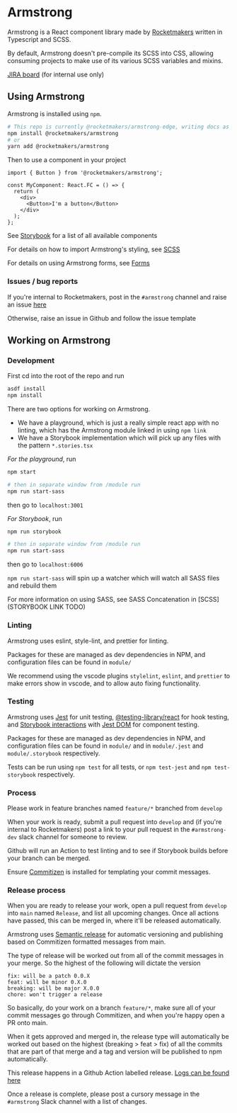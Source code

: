 # Armstrong

Armstrong is a React component library made by [Rocketmakers](rocketmakers.com/) written in Typescript and SCSS.

By default, Armstrong doesn't pre-compile its SCSS into CSS, allowing consuming projects to make use of its various SCSS variables and mixins.

[JIRA board](https://rocketmakers.atlassian.net/jira/software/projects/ARM/boards/154) (for internal use only)

## Using Armstrong

Armstrong is installed using `npm`.

```bash
# This repo is currently @rocketmakers/armstrong-edge, writing docs as if deployed as main armstrong package
npm install @rocketmakers/armstrong
# or
yarn add @rocketmakers/armstrong
```

Then to use a component in your project

```tsx
import { Button } from '@rocketmakers/armstrong';

const MyComponent: React.FC = () => {
  return (
    <div>
      <Button>I'm a button</Button>
    </div>
  );
};
```

See [Storybook](https://rocketmakers.github.io/armstrong-edge/) for a list of all available components

For details on how to import Armstrong's styling, see [SCSS](https://rocketmakers.github.io/armstrong-edge/?path=/story/setup-scss--page)

For details on using Armstrong forms, see [Forms](https://rocketmakers.github.io/armstrong-edge/?path=/story/migration-guides-form-components--page)

### Issues / bug reports

If you're internal to Rocketmakers, post in the `#armstrong` channel and raise an issue [here](https://github.com/Rocketmakers/armstrong-edge/issues)

Otherwise, raise an issue in Github and follow the issue template

## Working on Armstrong

### Development

First cd into the root of the repo and run

```sh
asdf install
npm install
```

There are two options for working on Armstrong.

- We have a playground, which is just a really simple react app with no linting, which has the Armstrong module linked in using `npm link`
- We have a Storybook implementation which will pick up any files with the pattern `*.stories.tsx`

_For the playground_, run

```sh
npm start

# then in separate window from /module run
npm run start-sass
```

then go to `localhost:3001`

_For Storybook_, run

```sh
npm run storybook

# then in separate window from /module run
npm run start-sass
```

then go to `localhost:6006`

`npm run start-sass` will spin up a watcher which will watch all SASS files and rebuild them

For more information on using SASS, see SASS Concatenation in [SCSS](STORYBOOK LINK TODO)

### Linting

Armstrong uses eslint, style-lint, and prettier for linting.

Packages for these are managed as dev dependencies in NPM, and configuration files can be found in `module/`

We recommend using the vscode plugins `stylelint`, `eslint`, and `prettier` to make errors show in vscode, and to allow auto fixing functionality.

### Testing

Armstrong uses [Jest](https://jestjs.io/docs/using-matchers) for unit testing, [@testing-library/react](https://github.com/testing-library/react-testing-library) for hook testing, and [Storybook interactions](https://storybook.js.org/docs/react/writing-tests/interaction-testing) with [Jest DOM](https://github.com/testing-library/jest-dom) for component testing.

Packages for these are managed as dev dependencies in NPM, and configuration files can be found in `module/` and in `module/.jest` and `module/.storybook` respectively.

Tests can be run using `npm test` for all tests, or `npm test-jest` and `npm test-storybook` respectively.

### Process

Please work in feature branches named `feature/*` branched from `develop`

When your work is ready, submit a pull request into `develop` and (if you're internal to Rocketmakers) post a link to your pull request in the `#armstrong-dev` slack channel for someone to review.

Github will run an Action to test linting and to see if Storybook builds before your branch can be merged.

Ensure [Commitizen](https://github.com/commitizen/cz-cli) is installed for templating your commit messages.

### Release process

When you are ready to release your work, open a pull request from `develop` into `main` named `Release`, and list all upcoming changes. Once all actions have passed, this can be merged in, where it'll be released automatically.

Armstrong uses [Semantic release](https://semantic-release.gitbook.io/semantic-release/) for automatic versioning and publishing based on Commitizen formatted messages from main.

The type of release will be worked out from all of the commit messages in your merge. So the highest of the following will dictate the version

```
fix: will be a patch 0.0.X
feat: will be minor 0.X.0
breaking: will be major X.0.0
chore: won't trigger a release
```

So basically, do your work on a branch `feature/*`, make sure all of your commit messages go through Commitizen, and when you're happy open a PR onto main.

When it gets approved and merged in, the release type will automatically be worked out based on the highest (breaking > feat > fix) of all the commits that are part of that merge and a tag and version will be published to npm automatically.

This release happens in a Github Action labelled release. [Logs can be found here](https://github.com/Rocketmakers/armstrong-edge/actions/workflows/release.yml)

Once a release is complete, please post a cursory message in the `#armstrong` Slack channel with a list of changes.
